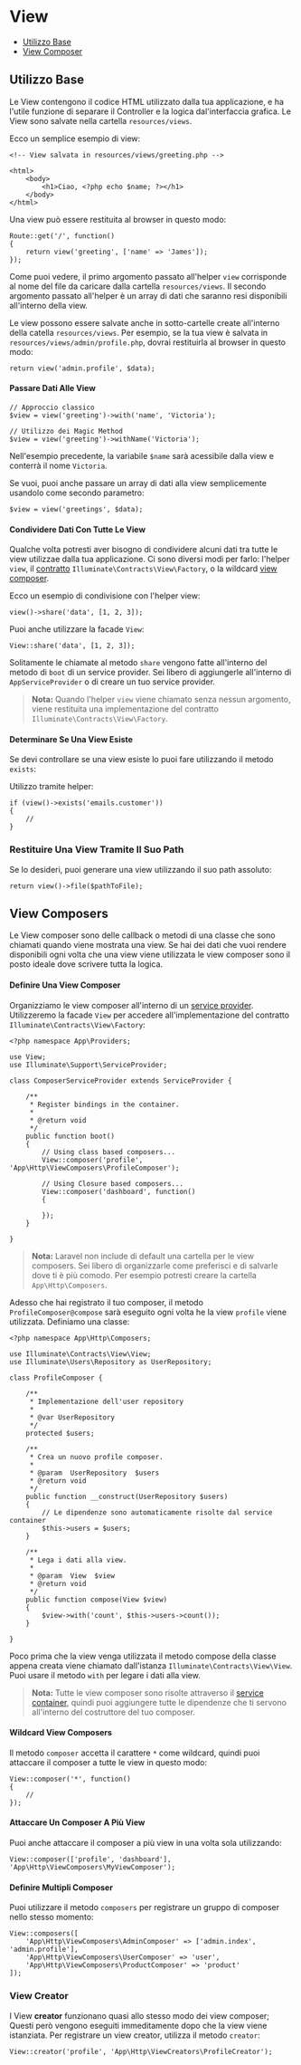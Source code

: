 # View

- [Utilizzo Base](#utilizzo-base)
- [View Composer](#view-composer)

<a name="utilizzo-base"></a>
## Utilizzo Base

Le View contengono il codice HTML utilizzato dalla tua applicazione, e ha l'utile funzione di separare il Controller e la logica dal'interfaccia grafica. Le View sono salvate nella cartella `resources/views`.

Ecco un semplice esempio di view:

	<!-- View salvata in resources/views/greeting.php -->

	<html>
		<body>
			<h1>Ciao, <?php echo $name; ?></h1>
		</body>
	</html>

Una view può essere restituita al browser in questo modo:

	Route::get('/', function()
	{
		return view('greeting', ['name' => 'James']);
	});

Come puoi vedere, il primo argomento passato all'helper `view` corrisponde al nome del file da caricare dalla cartella `resources/views`. Il secondo argomento passato all'helper è un array di dati che saranno resi disponibili all'interno della view.

Le view possono essere salvate anche in sotto-cartelle create all'interno della catella `resources/views`. Per esempio, se la tua view è salvata in `resources/views/admin/profile.php`, dovrai restituirla al browser in questo modo:

	return view('admin.profile', $data);

#### Passare Dati Alle View

	// Approccio classico
	$view = view('greeting')->with('name', 'Victoria');

	// Utilizzo dei Magic Method
	$view = view('greeting')->withName('Victoria');

Nell'esempio precedente, la variabile `$name` sarà acessibile dalla view e conterrà il nome `Victoria`.

Se vuoi, puoi anche passare un array di dati alla view semplicemente usandolo come secondo parametro:

	$view = view('greetings', $data);

#### Condividere Dati Con Tutte Le View

Qualche volta potresti aver bisogno di condividere alcuni dati tra tutte le view utilizzae dalla tua applicazione. Ci sono diversi modi per farlo: l'helper `view`, il [contratto](/contratti) `Illuminate\Contracts\View\Factory`, o la wildcard [view composer](#view-composer).

Ecco un esempio di condivisione con l'helper view:

	view()->share('data', [1, 2, 3]);

Puoi anche utilizzare la facade `View`:

	View::share('data', [1, 2, 3]);

Solitamente le chiamate al metodo `share` vengono fatte all'interno del metodo di `boot` di un service provider. Sei libero di aggiungerle all'interno di `AppServiceProvider` o di creare un tuo service provider.

> **Nota:** Quando l'helper `view` viene chiamato senza nessun argomento, viene restituita una implementazione del contratto `Illuminate\Contracts\View\Factory`.

#### Determinare Se Una View Esiste

Se devi controllare se una view esiste lo puoi fare utilizzando il metodo `exists`:

Utilizzo tramite helper:

	if (view()->exists('emails.customer'))
	{
		//
	}

### Restituire Una View Tramite Il Suo Path

Se lo desideri, puoi generare una view utilizzando il suo path assoluto:

	return view()->file($pathToFile);

<a name="view-composer"></a>
## View Composers

Le View composer sono delle callback o metodi di una classe che sono chiamati quando viene mostrata una view. Se hai dei dati che vuoi rendere disponibili ogni volta che una view viene utilizzata le view composer sono il posto ideale dove scrivere tutta la logica.

#### Definire Una View Composer

Organizziamo le view composer all'interno di un [service provider](/provider). Utilizzeremo la facade `View` per accedere all'implementazione del contratto `Illuminate\Contracts\View\Factory`:

	<?php namespace App\Providers;

	use View;
	use Illuminate\Support\ServiceProvider;

	class ComposerServiceProvider extends ServiceProvider {

		/**
		 * Register bindings in the container.
		 *
		 * @return void
		 */
		public function boot()
		{
			// Using class based composers...
			View::composer('profile', 'App\Http\ViewComposers\ProfileComposer');

			// Using Closure based composers...
			View::composer('dashboard', function()
			{

			});
		}

	}

> **Nota:** Laravel non include di default una cartella per le view composers. Sei libero di organizzarle come preferisci e di salvarle dove ti è più comodo. Per esempio potresti creare la cartella `App\Http\Composers`.

Adesso che hai registrato il tuo composer, il metodo `ProfileComposer@compose` sarà eseguito ogni volta he la view `profile` viene utilizzata. Definiamo una classe:

	<?php namespace App\Http\Composers;

	use Illuminate\Contracts\View\View;
	use Illuminate\Users\Repository as UserRepository;

	class ProfileComposer {

		/**
		 * Implementazione dell'user repository
		 *
		 * @var UserRepository
		 */
		protected $users;

		/**
		 * Crea un nuovo profile composer.
		 *
		 * @param  UserRepository  $users
		 * @return void
		 */
		public function __construct(UserRepository $users)
		{
			// Le dipendenze sono automaticamente risolte dal service container
			$this->users = $users;
		}

		/**
		 * Lega i dati alla view.
		 *
		 * @param  View  $view
		 * @return void
		 */
		public function compose(View $view)
		{
			$view->with('count', $this->users->count());
		}

	}

Poco prima che la view venga utilizzata il metodo compose della classe appena creata viene chiamato dall'istanza `Illuminate\Contracts\View\View`. Puoi usare il metodo `with` per legare i dati alla view.

> **Nota:** Tutte le view composer sono risolte attraverso il [service container](/container), quindi puoi aggiungere tutte le dipendenze che ti servono all'interno del costruttore del tuo composer.

#### Wildcard View Composers

Il metodo `composer` accetta il carattere `*` come wildcard, quindi puoi attaccare il composer a tutte le view in questo modo:

	View::composer('*', function()
	{
		//
	});

#### Attaccare Un Composer A Più View

Puoi anche attaccare il composer a più view in una volta sola utilizzando:

	View::composer(['profile', 'dashboard'], 'App\Http\ViewComposers\MyViewComposer');

#### Definire Multipli Composer

Puoi utilizzare il metodo `composers` per registrare un gruppo di composer nello stesso momento:

	View::composers([
		'App\Http\ViewComposers\AdminComposer' => ['admin.index', 'admin.profile'],
		'App\Http\ViewComposers\UserComposer' => 'user',
		'App\Http\ViewComposers\ProductComposer' => 'product'
	]);

### View Creator

I View **creator** funzionano quasi allo stesso modo dei view composer; Questi però vengono eseguiti immeditamente dopo che la view viene istanziata. Per registrare un view creator, utilizza il metodo `creator`:

	View::creator('profile', 'App\Http\ViewCreators\ProfileCreator');
